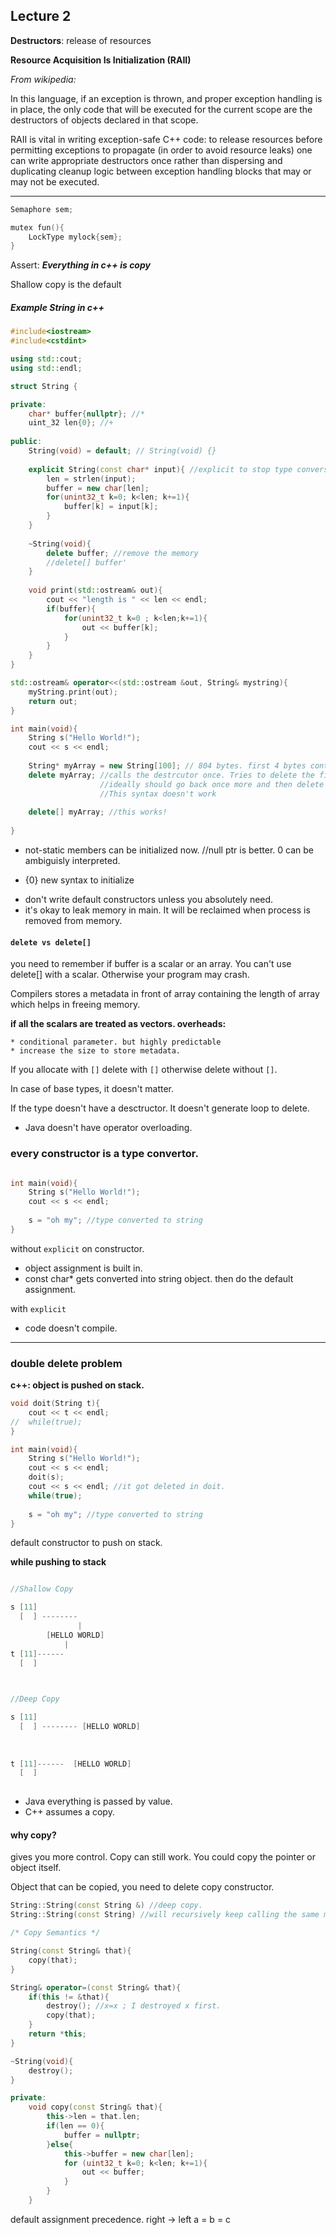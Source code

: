 ## Lecture 2


**Destructors**: release of resources

**Resource Acquisition Is Initialization (RAII)**

*From wikipedia:*

In this language, if an exception is thrown, and proper exception handling is in place, the only code that will be executed for the current scope are the destructors of objects declared in that scope.

RAII is vital in writing exception-safe C++ code: to release resources before permitting exceptions to propagate (in order to avoid resource leaks) one can write appropriate destructors once rather than dispersing and duplicating cleanup logic between exception handling blocks that may or may not be executed.

---

```c++
Semaphore sem;

mutex fun(){
	LockType mylock{sem};
}

```

Assert: ***Everything in c++ is copy***

Shallow copy is the default

##### Example String in c++

```c++
#include<iostream>
#include<cstdint>

using std::cout;
using std::endl;

struct String {

private:
	char* buffer{nullptr}; //*
	uint_32 len{0}; //+
	
public:
	String(void) = default; // String(void) {}
	
	explicit String(const char* input){ //explicit to stop type conversion.
		len = strlen(input);
		buffer = new char[len];
		for(unint32_t k=0; k<len; k+=1){
			buffer[k] = input[k];
		}
	}
	
	~String(void){
		delete buffer; //remove the memory
		//delete[] buffer'
	}
	
	void print(std::ostream& out){
		cout << "length is " << len << endl;
		if(buffer){
			for(unint32_t k=0 ; k<len;k+=1){
				out << buffer[k];
			}
		}
	}
}

std::ostream& operator<<(std::ostream &out, String& mystring){
	myString.print(out);
	return out;
}

int main(void){
	String s("Hello World!");
	cout << s << endl;
	
	String* myArray = new String[100]; // 804 bytes. first 4 bytes contain 100
	delete myArray; //calls the destrcutor once. Tries to delete the first element.
					//ideally should go back once more and then delete
					//This syntax doesn't work
					
	delete[] myArray; //this works!
		
}

```

* not-static members can be initialized now. //null ptr is better. 0 can be ambiguisly interpreted. 
+ {0} new syntax to initialize
* don't write default constructors unless you absolutely need.
* it's okay to leak memory in main. It will be reclaimed when process is removed from memory.

#### `delete vs delete[]`
you need to remember if buffer is a scalar or an array. You can't use delete[] with a scalar. Otherwise your program may crash. 

Compilers stores a metadata in front of array containing the length of array which helps in freeing memory.

**if all the scalars are treated as vectors. overheads:**

	* conditional parameter. but highly predictable
	* increase the size to store metadata.
	

If you allocate with `[]` delete with `[]` otherwise delete without `[]`.

In case of base types, it doesn't matter.

If the type doesn't have a desctructor. It doesn't generate loop to delete.

* Java doesn't have operator overloading.

### every constructor is a type convertor.

```c++

int main(void){
	String s("Hello World!");
	cout << s << endl;
	
	s = "oh my"; //type converted to string		
}


```

without `explicit` on constructor.

* object assignment is built in.
* const char* gets converted into string object. then do the default assignment.

with `explicit`

* code doesn't compile.

---

### double delete problem

**c++: object is pushed on stack.**

```c++
void doit(String t){
	cout << t << endl;
//	while(true); 
}

int main(void){
	String s("Hello World!");
	cout << s << endl;
	doit(s);
	cout << s << endl; //it got deleted in doit.
	while(true);
	
	s = "oh my"; //type converted to string		
}


```

default constructor to push on stack. 

**while pushing to stack**

```c++

//Shallow Copy

s [11]
  [  ] --------
	  		   |
		[HELLO WORLD]
			|
t [11]------
  [  ]
  
```

```c++

//Deep Copy

s [11]
  [  ] -------- [HELLO WORLD]
	  		   
		
			
t [11]------  [HELLO WORLD]
  [  ]
  
```

		
* Java everything is passed by value.
* C++ assumes a copy.

#### why copy?

gives you more control. Copy can still work. You could copy the pointer or object itself.

Object that can be copied, you need to delete copy constructor.

```c++
String::String(const String &) //deep copy.
String::String(const String) //will recursively keep calling the same method.
```

```c++
/* Copy Semantics */

String(const String& that){
	copy(that);
}

String& operator=(const String& that){
	if(this != &that){
		destroy(); //x=x ; I destroyed x first.
		copy(that);	
	}
	return *this;
}

~String(void){
	destroy();
}

private:
	void copy(const String& that){
		this->len = that.len;
		if(len == 0){
			buffer = nullptr;
		}else{
			this->buffer = new char[len];
			for (uint32_t k=0; k<len; k+=1){
				out << buffer;
			}
		}		
	}

```

default assignment precedence. right -> left
a = b = c
